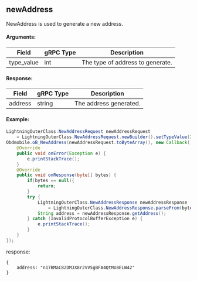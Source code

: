 ## newAddress

NewAddress is used to generate a new address.

#### Arguments:
| Field		   |	gRPC Type		|	   Description  |
| -------- 	 |	---------   |    ---------    |  
| type_value	     |	int		  |	      The type of address to generate.|


#### Response:
| Field		         |	gRPC Type		|	   Description    |
| -------- 	         |	---------       |      ---------      |  
| address            |	string	        |The address generated.|  

#### Example:

<!--
java code example
-->

```java
LightningOuterClass.NewAddressRequest newAddressRequest 
    = LightningOuterClass.NewAddressRequest.newBuilder().setTypeValue(2).build();
Obdmobile.oB_NewAddress(newAddressRequest.toByteArray(), new Callback() {
    @Override
    public void onError(Exception e) {
        e.printStackTrace();
    }
    @Override
    public void onResponse(byte[] bytes) {
        if(bytes == null){
            return;
        }
        try {
            LightningOuterClass.NewAddressResponse newAddressResponse 
                = LightningOuterClass.NewAddressResponse.parseFrom(bytes);
            String address = newAddressResponse.getAddress();
        } catch (InvalidProtocolBufferException e) {
            e.printStackTrace();
        }
    }
});
```

<!--
下面放例子的返回结果 
-->
response:
```
{
    address: "n17BMaC82DMJX8r2VV5gBFA4QtMU8ELW42"
}
```


